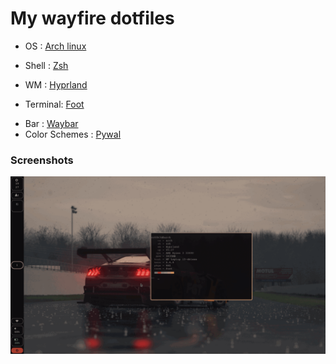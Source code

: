 # My wayfire dotfiles
* OS      : [Arch linux](https://archlinux.org)
+ Shell   : [Zsh](https://github.com/zsh-users/zsh)
- WM      : [Hyprland](https://hyprland.org/)
* Terminal: [Foot](https://github.com/DanteAlighierin/foot)
- Bar     : [Waybar](https://github.com/Alexays/Waybar)
- Color Schemes : [Pywal](https://github.com/dylanaraps/pywal) 
### Screenshots

![home screen](https://github.com/th3cr00k3dm4n/images/blob/ca6909643fd4d578cdf767fcfdce9d7279a6b427/dots/hyprland.gif)

